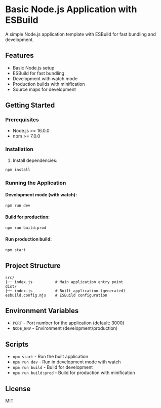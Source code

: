 # Basic Node.js Application with ESBuild

A simple Node.js application template with ESBuild for fast bundling and development.

## Features

- Basic Node.js setup
- ESBuild for fast bundling
- Development with watch mode
- Production builds with minification
- Source maps for development

## Getting Started

### Prerequisites

- Node.js >= 16.0.0
- npm >= 7.0.0

### Installation

1. Install dependencies:
```bash
npm install
```

### Running the Application

#### Development mode (with watch):
```bash
npm run dev
```

#### Build for production:
```bash
npm run build:prod
```

#### Run production build:
```bash
npm start
```

## Project Structure

```
src/
├── index.js          # Main application entry point
dist/
├── index.js          # Built application (generated)
esbuild.config.mjs    # ESBuild configuration
```

## Environment Variables

- `PORT` - Port number for the application (default: 3000)
- `NODE_ENV` - Environment (development/production)

## Scripts

- `npm start` - Run the built application
- `npm run dev` - Run in development mode with watch
- `npm run build` - Build for development
- `npm run build:prod` - Build for production with minification

## License

MIT
